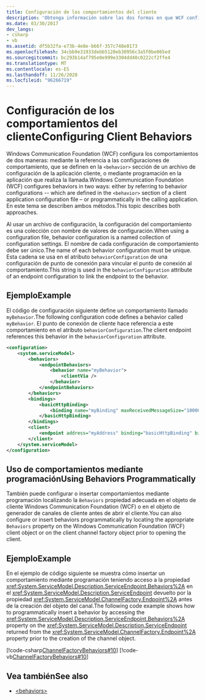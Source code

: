 ```yaml
---
title: Configuración de los comportamientos del cliente
description: 'Obtenga información sobre las dos formas en que WCF configura los comportamientos: en el archivo de configuración de la aplicación o mediante programación desde la aplicación que realiza la llamada.'
ms.date: 03/30/2017
dev_langs:
- csharp
- vb
ms.assetid: df5b32fa-e73b-4e8e-b66f-357c748e0173
ms.openlocfilehash: 34cbb9e31933debb5120eb30956c3a5f0be065ed
ms.sourcegitcommit: bc293b14af795e0e999e3304dd40c0222cf2ffe4
ms.translationtype: MT
ms.contentlocale: es-ES
ms.lasthandoff: 11/26/2020
ms.locfileid: "96266719"
---
```

# <a name="configuring-client-behaviors"></a><span data-ttu-id="f97ed-103">Configuración de los comportamientos del cliente</span><span class="sxs-lookup"><span data-stu-id="f97ed-103">Configuring Client Behaviors</span></span>

<span data-ttu-id="f97ed-104">Windows Communication Foundation (WCF) configura los comportamientos de dos maneras: mediante la referencia a las configuraciones de comportamiento, que se definen en la `<behavior>` sección de un archivo de configuración de la aplicación cliente, o mediante programación en la aplicación que realiza la llamada.</span><span class="sxs-lookup"><span data-stu-id="f97ed-104">Windows Communication Foundation (WCF) configures behaviors in two ways: either by referring to behavior configurations -- which are defined in the `<behavior>` section of a client application configuration file – or programmatically in the calling application.</span></span> <span data-ttu-id="f97ed-105">En este tema se describen ambos métodos.</span><span class="sxs-lookup"><span data-stu-id="f97ed-105">This topic describes both approaches.</span></span>  
  
 <span data-ttu-id="f97ed-106">Al usar un archivo de configuración, la configuración del comportamiento es una colección con nombre de valores de configuración.</span><span class="sxs-lookup"><span data-stu-id="f97ed-106">When using a configuration file, behavior configuration is a named collection of configuration settings.</span></span> <span data-ttu-id="f97ed-107">El nombre de cada configuración de comportamiento debe ser único.</span><span class="sxs-lookup"><span data-stu-id="f97ed-107">The name of each behavior configuration must be unique.</span></span> <span data-ttu-id="f97ed-108">Esta cadena se usa en el atributo `behaviorConfiguration` de una configuración de punto de conexión para vincular el punto de conexión al comportamiento.</span><span class="sxs-lookup"><span data-stu-id="f97ed-108">This string is used in the `behaviorConfiguration` attribute of an endpoint configuration to link the endpoint to the behavior.</span></span>  
  
## <a name="example"></a><span data-ttu-id="f97ed-109">Ejemplo</span><span class="sxs-lookup"><span data-stu-id="f97ed-109">Example</span></span>  

 <span data-ttu-id="f97ed-110">El código de configuración siguiente define un comportamiento llamado `myBehavior`.</span><span class="sxs-lookup"><span data-stu-id="f97ed-110">The following configuration code defines a behavior called `myBehavior`.</span></span> <span data-ttu-id="f97ed-111">El punto de conexión de cliente hace referencia a este comportamiento en el atributo `behaviorConfiguration`.</span><span class="sxs-lookup"><span data-stu-id="f97ed-111">The client endpoint references this behavior in the `behaviorConfiguration` attribute.</span></span>  
  
```xml  
<configuration>  
    <system.serviceModel>  
        <behaviors>  
            <endpointBehaviors>  
                <behavior name="myBehavior">  
                    <clientVia />  
                </behavior>  
            </endpointBehaviors>  
        </behaviors>  
        <bindings>  
            <basicHttpBinding>  
                <binding name="myBinding" maxReceivedMessageSize="10000" />  
            </basicHttpBinding>  
        </bindings>  
        <client>  
            <endpoint address="myAddress" binding="basicHttpBinding" bindingConfiguration="myBinding" behaviorConfiguration="myBehavior" contract="myContract" />  
        </client>  
    </system.serviceModel>  
</configuration>  
```  
  
## <a name="using-behaviors-programmatically"></a><span data-ttu-id="f97ed-112">Uso de comportamientos mediante programación</span><span class="sxs-lookup"><span data-stu-id="f97ed-112">Using Behaviors Programmatically</span></span>  

 <span data-ttu-id="f97ed-113">También puede configurar o insertar comportamientos mediante programación localizando la `Behaviors` propiedad adecuada en el objeto de cliente Windows Communication Foundation (WCF) o en el objeto de generador de canales de cliente antes de abrir el cliente.</span><span class="sxs-lookup"><span data-stu-id="f97ed-113">You can also configure or insert behaviors programmatically by locating the appropriate `Behaviors` property on the Windows Communication Foundation (WCF) client object or on the client channel factory object prior to opening the client.</span></span>  
  
## <a name="example"></a><span data-ttu-id="f97ed-114">Ejemplo</span><span class="sxs-lookup"><span data-stu-id="f97ed-114">Example</span></span>  

 <span data-ttu-id="f97ed-115">En el ejemplo de código siguiente se muestra cómo insertar un comportamiento mediante programación teniendo acceso a la propiedad <xref:System.ServiceModel.Description.ServiceEndpoint.Behaviors%2A> en el <xref:System.ServiceModel.Description.ServiceEndpoint> devuelto por la propiedad <xref:System.ServiceModel.ChannelFactory.Endpoint%2A> antes de la creación del objeto del canal.</span><span class="sxs-lookup"><span data-stu-id="f97ed-115">The following code example shows how to programmatically insert a behavior by accessing the <xref:System.ServiceModel.Description.ServiceEndpoint.Behaviors%2A> property on the <xref:System.ServiceModel.Description.ServiceEndpoint> returned from the <xref:System.ServiceModel.ChannelFactory.Endpoint%2A> property prior to the creation of the channel object.</span></span>  
  
 [!code-csharp[ChannelFactoryBehaviors#10](../../../samples/snippets/csharp/VS_Snippets_CFX/channelfactorybehaviors/cs/client.cs#10)]
 [!code-vb[ChannelFactoryBehaviors#10](../../../samples/snippets/visualbasic/VS_Snippets_CFX/channelfactorybehaviors/vb/client.vb#10)]  
  
## <a name="see-also"></a><span data-ttu-id="f97ed-116">Vea también</span><span class="sxs-lookup"><span data-stu-id="f97ed-116">See also</span></span>

- [\<behaviors>](../configure-apps/file-schema/wcf/behaviors.md)
